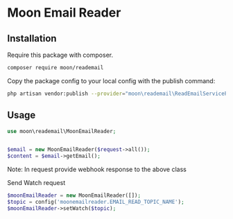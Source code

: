 # Moon Email Reader

## Installation

Require this package with composer.

```bash
composer require moon/reademail
```

Copy the package config to your local config with the publish command:
```bash
php artisan vendor:publish --provider="moon\reademail\ReadEmailServiceProvider"
```

## Usage

```php
use moon\reademail\MoonEmailReader;


$email = new MoonEmailReader($request->all());
$content = $email->getEmail();
```

Note: In request provide webhook response to the above class

Send Watch request
```php
$moonEmailReader = new MoonEmailReader([]);
$topic = config('moonemailreader.EMAIL_READ_TOPIC_NAME');
$moonEmailReader->setWatch($topic);
```

